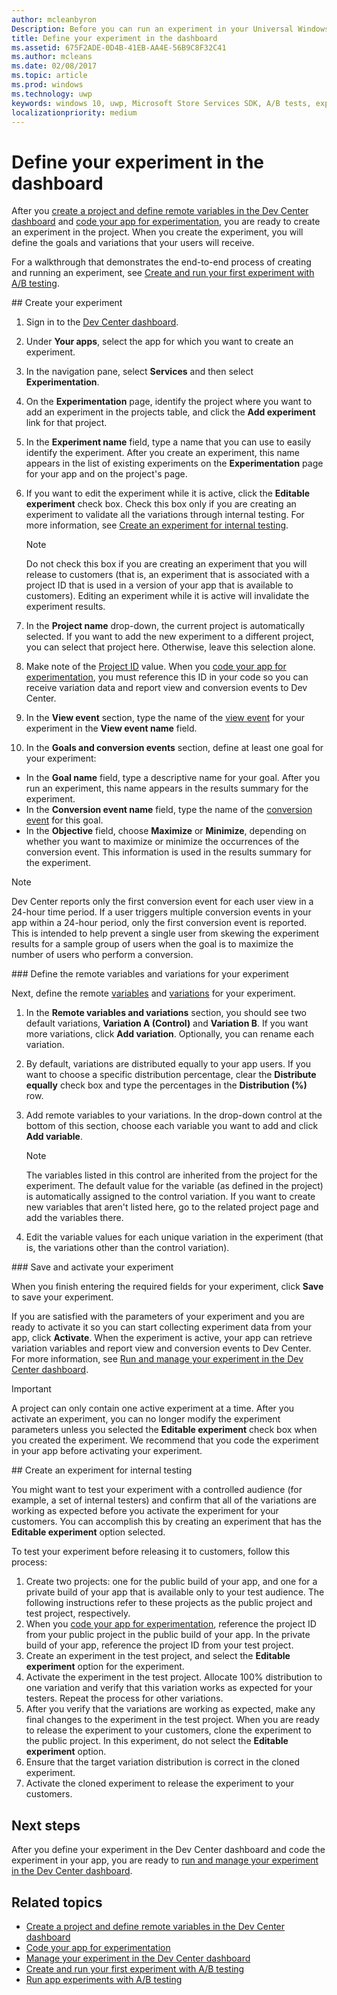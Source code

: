 ```yaml
---
author: mcleanbyron
Description: Before you can run an experiment in your Universal Windows Platform (UWP) app with A/B testing, you must define your experiment in the Dev Center dashboard.
title: Define your experiment in the dashboard
ms.assetid: 675F2ADE-0D4B-41EB-AA4E-56B9C8F32C41
ms.author: mcleans
ms.date: 02/08/2017
ms.topic: article
ms.prod: windows
ms.technology: uwp
keywords: windows 10, uwp, Microsoft Store Services SDK, A/B tests, experiments
localizationpriority: medium
---
```


# Define your experiment in the dashboard

After you [create a project and define remote variables in the Dev Center dashboard](create-a-project-and-define-remote-variables-in-the-dev-center-dashboard.md) and [code your app for experimentation](code-your-experiment-in-your-app.md), you are ready to create an experiment in the project. When you create the experiment, you will define the goals and variations that your users will receive.

For a walkthrough that demonstrates the end-to-end process of creating and running an experiment, see [Create and run your first experiment with A/B testing](create-and-run-your-first-experiment-with-a-b-testing.md).

<span id="get-an-api-key" />
<span id="create-an-experiment" />
## Create your experiment

1. Sign in to the [Dev Center dashboard](https://dev.windows.com/overview).
2. Under **Your apps**, select the app for which you want to create an experiment.
3. In the navigation pane, select **Services** and then select **Experimentation**.
4. On the **Experimentation** page, identify the project where you want to add an experiment in the projects table, and click the **Add experiment** link for that project.
5. In the **Experiment name** field, type a name that you can use to easily identify the experiment. After you create an experiment, this name appears in the list of existing experiments on the **Experimentation** page for your app and on the project's page.
6. If you want to edit the experiment while it is active, click the **Editable experiment** check box. Check this box only if you are creating an experiment to validate all the variations through internal testing. For more information, see [Create an experiment for internal testing](define-your-experiment-in-the-dev-center-dashboard.md#test_experiments).
    > [!NOTE]
    > Do not check this box if you are creating an experiment that you will release to customers (that is, an experiment that is associated with a project ID that is used in a version of your app that is available to customers). Editing an experiment while it is active will invalidate the experiment results.

7. In the **Project name** drop-down, the current project is automatically selected. If you want to add the new experiment to a different project, you can select that project here. Otherwise, leave this selection alone.
8.   Make note of the [Project ID](run-app-experiments-with-a-b-testing.md#terms) value. When you [code your app for experimentation](code-your-experiment-in-your-app.md), you must reference this ID in your code so you can receive variation data and report view and conversion events to Dev Center.
9. In the **View event** section, type the name of the [view event](run-app-experiments-with-a-b-testing.md#terms) for your experiment in the **View event name** field.
10. In the **Goals and conversion events** section, define at least one goal for your experiment:
  * In the **Goal name** field, type a descriptive name for your goal. After you run an experiment, this name appears in the results summary for the experiment.
  * In the **Conversion event name** field, type the name of the [conversion event](run-app-experiments-with-a-b-testing.md#terms) for this goal.
  * In the **Objective** field, choose **Maximize** or **Minimize**, depending on whether you want to maximize or minimize the occurrences of the conversion event. This information is used in the results summary for the experiment.

> [!NOTE]
> Dev Center reports only the first conversion event for each user view in a 24-hour time period. If a user triggers multiple conversion events in your app within a 24-hour period, only the first conversion event is reported. This is intended to help prevent a single user from skewing the experiment results for a sample group of users when the goal is to maximize the number of users who perform a conversion.

<span id="define-the-variations-and-settings-for-the-experiment" />
### Define the remote variables and variations for your experiment

Next, define the remote [variables](run-app-experiments-with-a-b-testing.md#terms) and [variations](run-app-experiments-with-a-b-testing.md#terms) for your experiment.

1. In the **Remote variables and variations** section, you should see two default variations, **Variation A (Control)** and **Variation B**. If you want more variations, click **Add variation**. Optionally, you can rename each variation.
2. By default, variations are distributed equally to your app users. If you want to choose a specific distribution percentage, clear the **Distribute equally** check box and type the percentages in the **Distribution (%)** row.
3. Add remote variables to your variations. In the drop-down control at the bottom of this section, choose each variable you want to add and click **Add variable**.
    > [!NOTE]
    > The variables listed in this control are inherited from the project for the experiment. The default value for the variable (as defined in the project) is automatically assigned to the control variation. If you want to create new variables that aren't listed here, go to the related project page and add the variables there.

4. Edit the variable values for each unique variation in the experiment (that is, the variations other than the control variation).

<span id="save-and-activate-your-experiment" />
### Save and activate your experiment

When you finish entering the required fields for your experiment, click **Save** to save your experiment.

If you are satisfied with the parameters of your experiment and you are ready to activate it so you can start collecting experiment data from your app, click **Activate**. When the experiment is active, your app can retrieve variation variables and report view and conversion events to Dev Center. For more information, see [Run and manage your experiment in the Dev Center dashboard](manage-your-experiment.md).

> [!IMPORTANT]
> A project can only contain one active experiment at a time. After you activate an experiment, you can no longer modify the experiment parameters unless you selected the **Editable experiment** check box when you created the experiment. We recommend that you code the experiment in your app before activating your experiment.

<span id="test_experiments"/>
## Create an experiment for internal testing

You might want to test your experiment with a controlled audience (for example, a set of internal testers) and confirm that all of the variations are working as expected before you activate the experiment for your customers. You can accomplish this by creating an experiment that has the **Editable experiment** option selected.

To test your experiment before releasing it to customers, follow this process:

1. Create two projects: one for the public build of your app, and one for a private build of your app that is available only to your test audience. The following instructions refer to these projects as the public project and test project, respectively.
2. When you [code your app for experimentation](code-your-experiment-in-your-app.md), reference the project ID from your public project in the public build of your app. In the private build of your app, reference the project ID from your test project.
3. Create an experiment in the test project, and select the **Editable experiment** option for the experiment.
4. Activate the experiment in the test project. Allocate 100% distribution to one variation and verify that this variation works as expected for your testers. Repeat the process for other variations.
5. After you verify that the variations are working as expected, make any final changes to the experiment in the test project. When you are ready to release the experiment to your customers, clone the experiment to the public project. In this experiment, do not select the **Editable experiment** option.
4. Ensure that the target variation distribution is correct in the cloned experiment.
5. Activate the cloned experiment to release the experiment to your customers.

## Next steps

After you define your experiment in the Dev Center dashboard and code the experiment in your app, you are ready to [run and manage your experiment in the Dev Center dashboard](manage-your-experiment.md).

## Related topics

* [Create a project and define remote variables in the Dev Center dashboard](create-a-project-and-define-remote-variables-in-the-dev-center-dashboard.md)
* [Code your app for experimentation](code-your-experiment-in-your-app.md)
* [Manage your experiment in the Dev Center dashboard](manage-your-experiment.md)
* [Create and run your first experiment with A/B testing](create-and-run-your-first-experiment-with-a-b-testing.md)
* [Run app experiments with A/B testing](run-app-experiments-with-a-b-testing.md)
